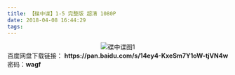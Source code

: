 ```yaml
---
title: 【碟中谍】1-5 完整版 超清 1080P
date: 2018-04-08 16:44:29
tags:
---
```

<div align=center>
    <img src="/assets/images/a/die-zhong-die-all/1.jpg" alt="碟中谍图1">
</div>
<!-- more -->
百度网盘下载链接：
<b>https://pan.baidu.com/s/14ey4-KxeSm7Y1oW-tjVN4w</b>
密码：<b>wagf</b>
